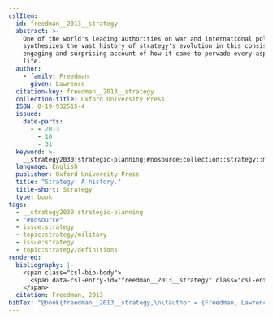 ```yaml
---
cslItem:
  id: freedman__2013__strategy
  abstract: >-
    One of the world's leading authorities on war and international politics
    synthesizes the vast history of strategy's evolution in this consistently
    engaging and surprising account of how it came to pervade every aspect of
    life.
  author:
    - family: Freedman
      given: Lawrence
  citation-key: freedman__2013__strategy
  collection-title: Oxford University Press
  ISBN: 0-19-932515-4
  issued:
    date-parts:
      - - 2013
        - 10
        - 31
  keyword: >-
    __strategy2030:strategic-planning;#nosource;collection::strategy::military;collection::strategy::definitions
  language: English
  publisher: Oxford University Press
  title: "Strategy: A history."
  title-short: Strategy
  type: book
tags:
  - __strategy2030:strategic-planning
  - "#nosource"
  - issue:strategy
  - topic:strategy/military
  - issue:strategy
  - topic:strategy/definitions
rendered:
  bibliography: |-
    <span class="csl-bib-body">
      <span data-csl-entry-id="freedman__2013__strategy" class="csl-entry">Freedman, L. 2013. <i>Strategy: A history.</i> Oxford University Press.</span>
    </span>
  citation: Freedman, 2013
bibTex: "@book{freedman__2013__strategy,\n\tauthor = {Freedman, Lawrence},\n\tseries = {Oxford {University} {Press}},\n\tyear = {2013},\n\tmonth = {oct 31},\n\tpublisher = {Oxford University Press},\n\ttitle = {Strategy: A history.},\n}\n\n"
---
```

